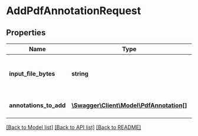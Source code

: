 # AddPdfAnnotationRequest

## Properties
Name | Type | Description | Notes
------------ | ------------- | ------------- | -------------
**input_file_bytes** | **string** | Input file contents bytes for the file to modify | [optional] 
**annotations_to_add** | [**\Swagger\Client\Model\PdfAnnotation[]**](PdfAnnotation.md) | Annotations to add to the PDF file | [optional] 

[[Back to Model list]](../README.md#documentation-for-models) [[Back to API list]](../README.md#documentation-for-api-endpoints) [[Back to README]](../README.md)



